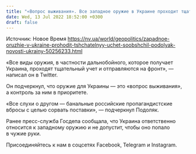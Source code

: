 ```yaml
---
title: "«Вопрос выживания». Все западное оружие в Украине проходит тщательный учет — Подоляк"
date: Wed, 13 Jul 2022 18:52:00 +0300
draft: false
---
```

Источник: Новое Время https://nv.ua/world/geopolitics/zapadnoe-oruzhie-v-ukraine-prohodit-tshchatelnyy-uchet-soobshchil-podolyak-novosti-ukrainy-50256233.html


«Все виды оружия, в частности дальнобойного, которое получает Украина, проходят тщательный учет и отправляются на фронт», — написал он в Twitter.

Он подчеркнул, что оружие для Украины — это «вопрос выживания», а контроль за ним в приоритете. 

«Все слухи о другом — банальные российские пропагандистские вбросы с целью сорвать поставки», — подчеркнул Подоляк.

Ранее пресс-служба Госдепа сообщала, что Украина ответственно относится к западному оружию и не допустит, чтобы оно попало в чужие руки.

Присоединяйтесь к нам в соцсетях Facebook, Telegram и Instagram.
